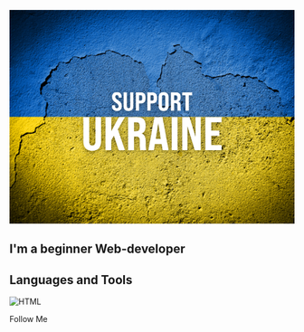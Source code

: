 [![Header](https://github.com/Maksym-Maleiev/Maksym-Maleiev/blob/main/assets/support-ukraine.png)](https://itukraine.org.ua/)

## I'm a beginner Web-developer

## Languages and Tools

![HTML](https://img.shields.io/badge/-HTML-075cb2?style=for-the-badge&logo=html)

Follow Me
